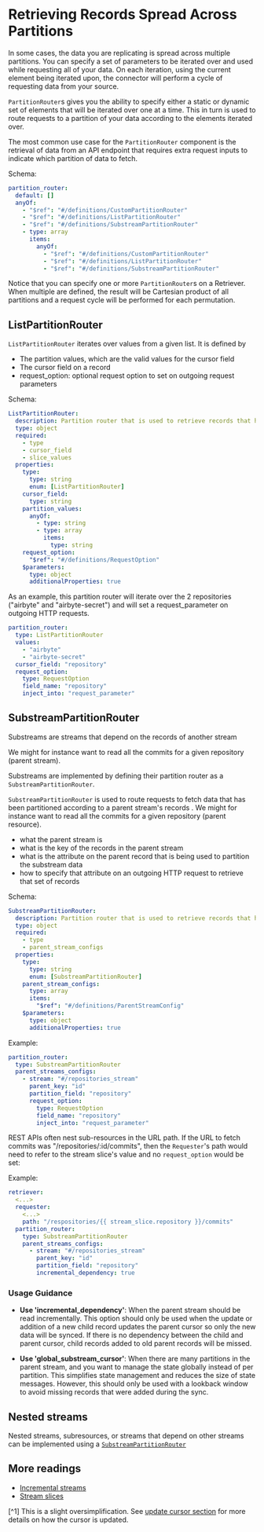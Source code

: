 # Retrieving Records Spread Across Partitions

In some cases, the data you are replicating is spread across multiple partitions. You can specify a set of parameters to be iterated over and used while requesting all of your data. On each iteration, using the current element being iterated upon, the connector will perform a cycle of requesting data from your source.

`PartitionRouter`s gives you the ability to specify either a static or dynamic set of elements that will be iterated over one at a time. This in turn is used to route requests to a partition of your data according to the elements iterated over.

The most common use case for the `PartitionRouter` component is the retrieval of data from an API endpoint that requires extra request inputs to indicate which partition of data to fetch.

Schema:

```yaml
partition_router:
  default: []
  anyOf:
    - "$ref": "#/definitions/CustomPartitionRouter"
    - "$ref": "#/definitions/ListPartitionRouter"
    - "$ref": "#/definitions/SubstreamPartitionRouter"
    - type: array
      items:
        anyOf:
          - "$ref": "#/definitions/CustomPartitionRouter"
          - "$ref": "#/definitions/ListPartitionRouter"
          - "$ref": "#/definitions/SubstreamPartitionRouter"
```

Notice that you can specify one or more `PartitionRouter`s on a Retriever. When multiple are defined, the result will be Cartesian product of all partitions and a request cycle will be performed for each permutation.

## ListPartitionRouter

`ListPartitionRouter` iterates over values from a given list. It is defined by

- The partition values, which are the valid values for the cursor field
- The cursor field on a record
- request_option: optional request option to set on outgoing request parameters

Schema:

```yaml
ListPartitionRouter:
  description: Partition router that is used to retrieve records that have been partitioned according to a list of values
  type: object
  required:
    - type
    - cursor_field
    - slice_values
  properties:
    type:
      type: string
      enum: [ListPartitionRouter]
    cursor_field:
      type: string
    partition_values:
      anyOf:
        - type: string
        - type: array
          items:
            type: string
    request_option:
      "$ref": "#/definitions/RequestOption"
    $parameters:
      type: object
      additionalProperties: true
```

As an example, this partition router will iterate over the 2 repositories ("airbyte" and "airbyte-secret") and will set a request_parameter on outgoing HTTP requests.

```yaml
partition_router:
  type: ListPartitionRouter
  values:
    - "airbyte"
    - "airbyte-secret"
  cursor_field: "repository"
  request_option:
    type: RequestOption
    field_name: "repository"
    inject_into: "request_parameter"
```

## SubstreamPartitionRouter

Substreams are streams that depend on the records of another stream

We might for instance want to read all the commits for a given repository (parent stream).

Substreams are implemented by defining their partition router as a `SubstreamPartitionRouter`.

`SubstreamPartitionRouter` is used to route requests to fetch data that has been partitioned according to a parent stream's records . We might for instance want to read all the commits for a given repository (parent resource).

- what the parent stream is
- what is the key of the records in the parent stream
- what is the attribute on the parent record that is being used to partition the substream data
- how to specify that attribute on an outgoing HTTP request to retrieve that set of records

Schema:

```yaml
SubstreamPartitionRouter:
  description: Partition router that is used to retrieve records that have been partitioned according to records from the specified parent streams
  type: object
  required:
    - type
    - parent_stream_configs
  properties:
    type:
      type: string
      enum: [SubstreamPartitionRouter]
    parent_stream_configs:
      type: array
      items:
        "$ref": "#/definitions/ParentStreamConfig"
    $parameters:
      type: object
      additionalProperties: true
```

Example:

```yaml
partition_router:
  type: SubstreamPartitionRouter
  parent_streams_configs:
    - stream: "#/repositories_stream"
      parent_key: "id"
      partition_field: "repository"
      request_option:
        type: RequestOption
        field_name: "repository"
        inject_into: "request_parameter"
```

REST APIs often nest sub-resources in the URL path.
If the URL to fetch commits was "/repositories/:id/commits", then the `Requester`'s path would need to refer to the stream slice's value and no `request_option` would be set:

Example:

```yaml
retriever:
  <...>
  requester:
    <...>
    path: "/respositories/{{ stream_slice.repository }}/commits"
  partition_router:
    type: SubstreamPartitionRouter
    parent_streams_configs:
      - stream: "#/repositories_stream"
        parent_key: "id"
        partition_field: "repository"
        incremental_dependency: true
```

### Usage Guidance
- **Use 'incremental_dependency'**: When the parent stream should be read incrementally. This option should only be used when the update or addition of a new child record updates the parent cursor so only the new data will be synced. If there is no dependency between the child and parent cursor, child records added to old parent records will be missed.

- **Use 'global_substream_cursor'**: When there are many partitions in the parent stream, and you want to manage the state globally instead of per partition. This simplifies state management and reduces the size of state messages. However, this should only be used with a lookback window to avoid missing records that were added during the sync.

## Nested streams

Nested streams, subresources, or streams that depend on other streams can be implemented using a [`SubstreamPartitionRouter`](#SubstreamPartitionRouter)

## More readings

- [Incremental streams](../../cdk-python/incremental-stream.md)
- [Stream slices](../../cdk-python/stream-slices.md)

[^1] This is a slight oversimplification. See [update cursor section](#cursor-update) for more details on how the cursor is updated.
